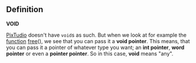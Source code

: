 Definition
----------

**VOID**

[PixTudio](#pixtudio) doesn't have `void`s as such. But when we
look at for example the [function](#function)
[free](#free)(), we see that you can pass it a **void
pointer**. This means, that you can pass it a pointer of whatever type
you want; an **int pointer**, **word pointer** or even a **pointer
pointer**. So in this case, **void** means "any".
